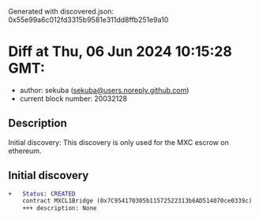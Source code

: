 Generated with discovered.json: 0x55e99a6c012fd3315b9581e311dd8ffb251e9a10

# Diff at Thu, 06 Jun 2024 10:15:28 GMT:

- author: sekuba (<sekuba@users.noreply.github.com>)
- current block number: 20032128

## Description

Initial discovery: This discovery is only used for the MXC escrow on ethereum.

## Initial discovery

```diff
+   Status: CREATED
    contract MXCL1Bridge (0x7C954170305b11572522313b6AD514070ce0339c)
    +++ description: None
```
